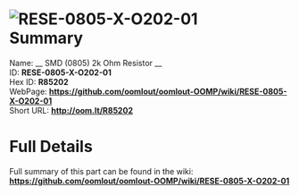 
![RESE-0805-X-O202-01](https://github.com/oomlout/oomlout-OOMP/blob/master/parts/RESE-0805-X-O202-01/RESE-0805-X-O202-01_420.jpg)   
Summary
=================
  
Name: __ SMD (0805) 2k Ohm Resistor __    
ID: __RESE-0805-X-O202-01__   
Hex ID: __R85202__   
WebPage: __https://github.com/oomlout/oomlout-OOMP/wiki/RESE-0805-X-O202-01__   
Short URL: __http://oom.lt/R85202__   

Full Details
==========================
Full summary of this part can be found in the wiki:   
__https://github.com/oomlout/oomlout-OOMP/wiki/RESE-0805-X-O202-01__    

